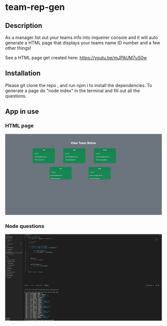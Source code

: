 # team-rep-gen

## Description
As a manager list out your teams info into inqueirer console and it will auto generate a HTML page that displays your teams name ID number and a few other things! 

See a HTML page get created here: https://youtu.be/mJPAUM7uS0w

## Installation

Please git clone the repo , and run npm i to install the dependencies. To generate a page do "node index" in the terminal and fill out all the questions.

## App in use

### HTML page
![screenshot](./assets/image/html.png)


### Node questions
![screenshot](./assets/image/node.png)